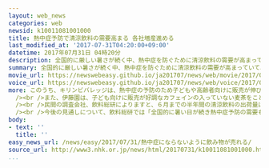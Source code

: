```yaml
---
layout: web_news
categories: web
newsid: k10011081001000
title: 熱中症予防で清涼飲料の需要高まる 各社増産進める
last_modified_at: '2017-07-31T04:20:00+09:00'
datetime: 2017年07月31日 04時20分
description: 全国的に厳しい暑さが続く中、熱中症を防ぐために清涼飲料の需要が高まっていて、飲料メーカー各社は増産を進めています。
summary: 全国的に厳しい暑さが続く中、熱中症を防ぐために清涼飲料の需要が高まっていて、飲料メーカー各社は増産を進めています。
movie_url: https://newswebeasy.github.io/ja201707/news/web/movie/2017/07/31/k10011081001000.mp4
voice_url: https://newswebeasy.github.io/ja201707/news/web/voice/2017/07/31/k10011081001000.mp3
more: このうち、キリンビバレッジは、熱中症の予防のため子どもや高齢者向けに販売が伸びている塩分を含んだ清涼飲料について、８月の生産量を去年の同じ月と比べて２．８倍に引き上げる計画です。<br
  /><br />また、伊藤園は、子ども向けに販売が好調なカフェインの入っていない麦茶をことし５月からの１年間で前の年の同じ時期に比べ２０％増産しているほか、アサヒ飲料も、今月と来月、乳酸菌入り飲料の生産を当初の計画と比べて３０％増やしています。<br
  /><br />民間の調査会社、飲料総研によりますと、６月までの半年間の清涼飲料の出荷量はおよそ１０６６万キロリットルと、去年の同じ時期に比べ１％増加し、統計を取り始めた平成６年以降、最も多くなりました。<br
  /><br />今後の見通しについて、飲料総研では「全国的に暑い日が続き熱中症予防の需要も見込めることから、当面、出荷量は過去最高のペースで推移するのではないか」と話しています。
body:
- text: ''
  title: ''
easy_news_url: /news/easy/2017/07/31/熱中症にならないように飲み物が売れる/
source_url: http://www3.nhk.or.jp/news/html/20170731/k10011081001000.html
...
```

